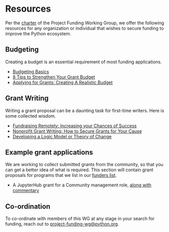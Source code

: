 # Resources

Per the [charter](https://wiki.python.org/psf/ProjectFundingWG) of the Project Funding Working Group, we offer the following resources for any organization or individual that wishes to secure funding to improve the Python ecosystem.

## Budgeting
Creating a budget is an essential requirement of most funding applications.
- [Budgeting Basics](https://osaos.codeforscience.org/budgeting/)
- [8 Tips to Strengthen Your Grant Budget](https://getfullyfunded.com/8-tips-to-strengthen-your-grant-budget/)
- [Applying for Grants: Creating A Realistic Budget](https://creative-capital.org/2018/07/19/applying-for-grants-presenting-a-realistic-budget/)

## Grant Writing
Writing a grant proposal can be a daunting task for first-time writers. Here is some collected wisdom.
- [Fundraising Remotely: Increasing your Chances of Success](https://sfconservancy.org/blog/2020/apr/02/remotefundraising/)
- [Nonprofit Grant Writing: How to Secure Grants for Your Cause](https://grantsplus.com/nonprofit-grant-writing/)
- [Developing a Logic Model or Theory of Change](https://meta.wikimedia.org/wiki/Learning_and_Evaluation/Logic_models#Steps_to_creating_a_logic_model)

## Example grant applications

We are working to collect submitted grants from the community, so that you can get a better idea of what is required.
This section will contain grant proposals for programs that we list in our [funders list](funders.md).

* A JupyterHub grant for a Community management role, [along with commentary](https://twitter.com/choldgraf/status/1395454558357184512)

## Co-ordination
To co-ordinate with members of this WG at any stage in your search for funding, reach out to project-funding-wg@python.org.
